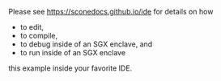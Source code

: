 Please see https://sconedocs.github.io/ide  for details on how 

- to edit,
- to compile, 
- to debug inside of an SGX enclave, and
- to run inside of an SGX enclave

this example inside your favorite IDE.

